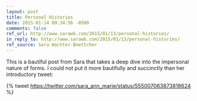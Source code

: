 ```yaml
---
layout: post
title: Personal Histories
date: 2015-01-14 09:34:56 -0500
comments: false
ref_url: http://www.sarawb.com/2015/01/13/personal-histories/
in_reply_to: http://www.sarawb.com/2015/01/13/personal-histories/
ref_source: Sara Wachter-Boettcher
---
```


This is a bautiful post from Sara that takes a deep dive into the impersonal nature of forms. I could not put it more bautifully and succinctly than her introductory tweet:

{% tweet https://twitter.com/sara_ann_marie/status/555007063873818624 %}